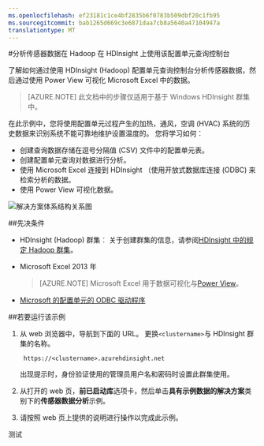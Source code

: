 ```yaml
---
ms.openlocfilehash: ef23181c1ce4bf2835b6f0783b509dbf20c1fb95
ms.sourcegitcommit: bab1265d669c3e6871daa7cb8a5640a47104947a
translationtype: MT
---
```

<properties
    pageTitle="分析传感器数据使用配置单元和 Hadoop |Microsoft Azure"
    description="了解如何通过使用 HDInsight (Hadoop) 配置单元查询控制台分析传感器数据然后可视化与 PowerView Microsoft Excel 中的数据。"
    services="hdinsight"
    documentationCenter=""
    authors="Blackmist"
    manager="paulettm"
    editor="cgronlun"
    tags="azure-portal"/>

<tags
    ms.service="hdinsight"
    ms.workload="big-data"
    ms.tgt_pltfrm="na"
    ms.devlang="na"
    ms.topic="article"
    ms.date="07/24/2015" 
    ms.author="larryfr"/>

#分析传感器数据在 Hadoop 在 HDInsight 上使用该配置单元查询控制台

了解如何通过使用 HDInsight (Hadoop) 配置单元查询控制台分析传感器数据，然后通过使用 Power View 可视化 Microsoft Excel 中的数据。

> [AZURE.NOTE] 此文档中的步骤仅适用于基于 Windows HDInsight 群集中。

在此示例中，您将使用配置单元过程产生的加热，通风，空调 (HVAC) 系统的历史数据来识别系统不能可靠地维护设置温度的。 您将学习如何︰

- 创建查询数据存储在逗号分隔值 (CSV) 文件中的配置单元表。
- 创建配置单元查询对数据进行分析。
- 使用 Microsoft Excel 连接到 HDInsight （使用开放式数据库连接 (ODBC) 来检索分析的数据。
- 使用 Power View 可视化数据。

![解决方案体系结构关系图](./media/hdinsight-hive-analyze-sensor-data/hvac-architecture.png)

##先决条件

* HDInsight (Hadoop) 群集︰ 关于创建群集的信息，请参阅[HDInsight 中的规定 Hadoop 群集](hdinsight-provision-clusters.md)。

* Microsoft Excel 2013 年

    > [AZURE.NOTE] Microsoft Excel 用于数据可视化与[Power View](https://support.office.com/Article/Power-View-Explore-visualize-and-present-your-data-98268d31-97e2-42aa-a52b-a68cf460472e?ui=en-US&rs=en-US&ad=US)。

* [Microsoft 的配置单元的 ODBC 驱动程序](http://www.microsoft.com/download/details.aspx?id=40886)

##若要运行该示例

1. 从 web 浏览器中，导航到下面的 URL。 更换`<clustername>`与 HDInsight 群集的名称。

        https://<clustername>.azurehdinsight.net

    出现提示时，身份验证使用的管理员用户名和密码时设置此群集使用。

2. 从打开的 web 页，**前已启动库**选项卡，然后单击**具有示例数据的解决方案**类别下的**传感器数据分析**示例。

3. 请按照 web 页上提供的说明进行操作以完成此示例。

测试
